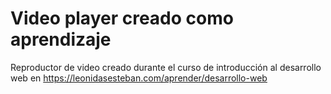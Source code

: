 # Video player creado como aprendizaje

Reproductor de video creado durante el curso de introducción al desarrollo web en
https://leonidasesteban.com/aprender/desarrollo-web
